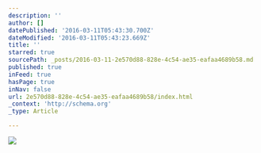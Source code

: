 ```yaml
---
description: ''
author: []
datePublished: '2016-03-11T05:43:30.700Z'
dateModified: '2016-03-11T05:43:23.669Z'
title: ''
starred: true
sourcePath: _posts/2016-03-11-2e570d88-828e-4c54-ae35-eafaa4689b58.md
published: true
inFeed: true
hasPage: true
inNav: false
url: 2e570d88-828e-4c54-ae35-eafaa4689b58/index.html
_context: 'http://schema.org'
_type: Article

---
```

![](https://the-grid-user-content.s3-us-west-2.amazonaws.com/d985796a-0ea1-4cae-bdd9-2b98610d4a2b.png)